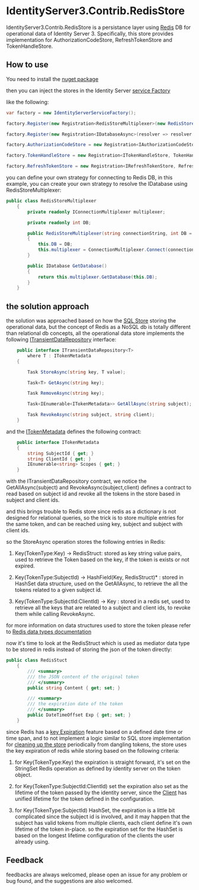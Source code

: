 # IdentityServer3.Contrib.RedisStore

IdentityServer3.Contrib.RedisStore is a persistance layer using [Redis](https://redis.io) DB for operational data of Identity Server 3. Specifically, this store provides implementation for AuthorizationCodeStore, RefreshTokenStore and TokenHandleStore.


## How to use

You need to install the [nuget package](https://www.nuget.org/packages/IdentityServer3.Contrib.RedisStore)

then you can inject the stores in the Identity Server [service Factory](https://identityserver.github.io/Documentation/docsv2/configuration/serviceFactory.html)

like the following:

```csharp
var factory = new IdentityServerServiceFactory();

factory.Register(new Registration<RedisStoreMultiplexer>(new RedisStoreMultiplexer("Connection string"));

factory.Register(new Registration<IDatabaseAsync>(resolver => resolver.Resolve<RedisStoreMultiplexer>().GetDatabase()));

factory.AuthorizationCodeStore = new Registration<IAuthorizationCodeStore, AuthorizationCodeStore>();

factory.TokenHandleStore = new Registration<ITokenHandleStore, TokenHandleStore>();

factory.RefreshTokenStore = new Registration<IRefreshTokenStore, RefreshTokenStore>();
```

you can define your own strategy for connecting to Redis DB, in this example, you can create your own strategy to resolve the IDatabase using RedisStoreMultiplexer:

```csharp
public class RedisStoreMultiplexer
    {
        private readonly IConnectionMultiplexer multiplexer;

        private readonly int DB;

        public RedisStoreMultiplexer(string connectionString, int DB = 0)
        {
            this.DB = DB;
            this.multiplexer = ConnectionMultiplexer.Connect(connectionString);
        }

        public IDatabase GetDatabase()
        {
            return this.multiplexer.GetDatabase(this.DB);
        }
    }
```

## the solution approach

the solution was approached based on how the [SQL Store](https://github.com/IdentityServer/IdentityServer3.EntityFramework) storing the operational data, but the concept of Redis as a NoSQL db is totally different than relational db concepts, all the operational data store implements the following [ITransientDataRepository](https://github.com/IdentityServer/IdentityServer3/blob/master/source%2FCore%2FServices%2FITransientDataRepository.cs) interface:

```csharp
    public interface ITransientDataRepository<T>
        where T : ITokenMetadata
    {

        Task StoreAsync(string key, T value);

        Task<T> GetAsync(string key);

        Task RemoveAsync(string key);

        Task<IEnumerable<ITokenMetadata>> GetAllAsync(string subject);

        Task RevokeAsync(string subject, string client);
    }
```

and the [ITokenMetadata](https://github.com/IdentityServer/IdentityServer3/blob/93bc6bc9b536146b9e3fa0bed21d77283d07f788/source/Core/Models/ITokenMetadata.cs) defines the following contract:

```csharp
    public interface ITokenMetadata
    {
        string SubjectId { get; }
        string ClientId { get; }
        IEnumerable<string> Scopes { get; }
    }
```

with the ITransientDataRepository contract, we notice the GetAllAsync(subject) and RevokeAsync(subject,client) defines a contract to read based on subject id and revoke all the tokens in the store based in subject and client ids.

and this brings trouble to Redis store since redis as a dictionary is not designed for relational queries, so the trick is to store multiple entries for the same token, and can be reached using key, subject and subject with client ids.

so the StoreAsync operation stores the following entries in Redis:

1. Key(TokenType:Key) -> RedisStruct: stored as key string value pairs, used to retrieve the Token based on the key, if the token is exists or not expired.

1. Key(TokenType:SubjectId) -> HashField(Key, RedisStruct)* : stored in HashSet data structure, used on the GetAllAsync, to retrieve the all the tokens related to a given subject id.

1. Key(TokenType:SubjectId:ClientId) -> Key : stored in a redis set, used to retrieve all the keys that are related to a subject and client ids, to revoke them while calling RevokeAsync.

for more information on data structures used to store the token please refer to [Redis data types documentation](https://redis.io/topics/data-types)

now it's time to look at the RedisStruct which is used as mediator data type to be stored in redis instead of storing the json of the token directly:

```csharp
public class RedisStuct
    {
        /// <summary>
        /// the JSON content of the original token
        /// </summary>
        public string Content { get; set; }

        /// <summary>
        /// the expiration date of the token
        /// </summary>
        public DateTimeOffset Exp { get; set; }
    }
```

since Redis has a [key Expiration](https://redis.io/commands/expire) feature based on a defined date time or time span, and to not implement a logic similar to SQL store implementation for [cleaning up the store](https://identityserver.github.io/Documentation/docsv2/ef/operational.html) periodically from dangling tokens, the store uses the key expiration of redis while storing based on the following criteria:

1. for Key(TokenType:Key) the expiration is straight forward, it's set on the StringSet Redis operation as defined by identity server on the token object.

1. for Key(TokenType:SubjectId:ClientId) set the expiration also set as the lifetime of the token passed by the identity server, since the [Client](https://identityserver.github.io/Documentation/docsv2/configuration/clients.html) has unified lifetime for the token defined in the configuration.

1. for Key(TokenType:SubjectId) HashSet, the expiration is a little bit complicated since the subject id is involved, and it may happen that the subject has valid tokens from multiple clients, each client define it's own lifetime of the token in-place. so the expiration set for the HashSet is based on the longest lifetime configuration of the clients the user already using.

## Feedback

feedbacks are always welcomed, please open an issue for any problem or bug found, and the suggestions are also welcomed.


